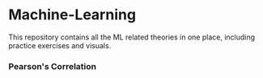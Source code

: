# Machine-Learning
This repository contains all the ML related theories in one place, including practice exercises and visuals.

### Pearson's Correlation

